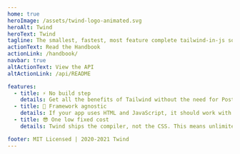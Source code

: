 ```yaml
---
home: true
heroImage: /assets/twind-logo-animated.svg
heroAlt: Twind
heroText: Twind
tagline: The smallest, fastest, most feature complete tailwind-in-js solution in existence
actionText: Read the Handbook
actionLink: /handbook/
navbar: true
altActionText: View the API
altActionLink: /api/README

features:
  - title: ⚡️ No build step
    details: Get all the benefits of Tailwind without the need for PostCSS, configuration, purging, or autoprefixing.
  - title: 🚀 Framework agnostic
    details: If your app uses HTML and JavaScript, it should work with Twind. This goes for server-rendered apps too.
  - title: 😎 One low fixed cost
    details: Twind ships the compiler, not the CSS. This means unlimited styles and variants for one low fixed cost of ~12kB.

footer: MIT Licensed | 2020-2021 Twind
---
```

